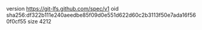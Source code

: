version https://git-lfs.github.com/spec/v1
oid sha256:df322b111e240aeedbe85f09d0e551d622d60c2b3113f50e7ada16f560f0cf55
size 4212
